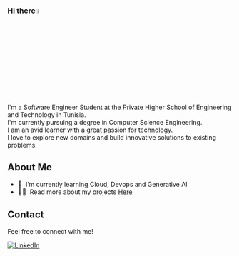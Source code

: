 ### Hi there <img src="https://media.giphy.com/media/hvRJCLFzcasrR4ia7z/giphy.gif" width="5%"></a>

I'm a Software Engineer Student at the Private Higher School of Engineering and Technology in Tunisia.<br>
I'm currently pursuing a degree in Computer Science Engineering.<br>
I am an avid learner with a great passion for technology.<br>
I love to explore new domains and build innovative solutions to existing problems.

## About Me
- 🌱 &nbsp;I’m currently learning Cloud, Devops and Generative AI
- 👨‍💻 &nbsp;Read more about my projects [Here](https://mkh-dev.github.io/portfolio/)

## Contact
Feel free to connect with me!

[![LinkedIn](https://img.shields.io/badge/LinkedIn-0077B5?style=for-the-badge&logo=linkedin&logoColor=white)](https://www.linkedin.com/in/malek-khelil/) 
